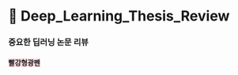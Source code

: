 # 🛬 Deep_Learning_Thesis_Review
### 중요한 딥러닝 논문 리뷰
#### <span style='background-color:#ffdce0'>빨강형광펜</span>
